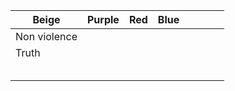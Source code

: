 | Beige |  Purple  |  Red   | Blue    |     |     |     |     |
|--|-----|-----|-----|-----|-----|-----|-----|
| Non violence |     |     |     |     |     |     |     |
| Truth |     |     |     |     |     |     |     |
|  |     |     |     |     |     |     |     |
|  |     |     |     |     |     |     |     |
|  |     |     |     |     |     |     |     |
|  |     |     |     |     |     |     |     |
|  |     |     |     |     |     |     |     |
